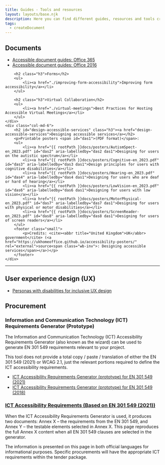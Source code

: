 ```yaml
---
title: Guides - Tools and resources
layout: layouts/base.njk
description: Here you can find different guides, resources and tools created by federal public service employees advancing digital accessibility.
tags:
  - createDocument
---
```


<div class="row">
	<div class="col-md-6">
		<h2 class="h3">Documents</h2>
		<ul>
			<li><a href="./office365/">Accessible document guides: Office 365</a></li>
			<li><a href="./office2016/">Accessible document guides: Office 2016</a></li>
		</ul>

		<h2 class="h3">Forms</h2>
		<ul>
			<li><a href="./improving-form-accessibility">Improving form accessibility</a></li>
		</ul>

		<h2 class="h3">Virtual Collaboration</h2>
		<ul>
			<li><a href="./virtual-meetings">Best Practices for Hosting Accessible Virtual Meetings</a></li>
		</ul>
	</div>
	<div class="col-md-6">
		<h2 id="design-accessible-services" class="h3"><a href="design-accessible-services">Designing accessible services</a></h2>
		<p>Printable posters <span id="das1">(PDF format)</span>:
		<ul>
			<li><a href="{{ rootPath }}docs/posters/AutismSpect-en_2023.pdf" id="das2" aria-labelledby="das2 das1">Designing for users on the autistic spectrum</a></li>
			<li><a href="{{ rootPath }}docs/posters/Cognitive-en_2023.pdf" id="das3" aria-labelledby="das3 das1">Design principles for users with cognitive disabilities</a></li>
			<li><a href="{{ rootPath }}docs/posters/Hearing-en_2023.pdf" id="das4" aria-labelledby="das4 das1">Designing for users who are deaf or hard of hearing</a></li>
			<li><a href="{{ rootPath }}docs/posters/LowVision-en_2023.pdf" id="das6" aria-labelledby="das6 das1">Designing for users with low vision</a></li>
			<li><a href="{{ rootPath }}docs/posters/MotorPhysical-en_2023.pdf" id="das7" aria-labelledby="das7 das1">Designing for users with physical or motor disabilities</a></li>
			<li><a href="{{ rootPath }}docs/posters/ScreenReader-en_2023.pdf" id="das8" aria-labelledby="das8 das1">Designing for users of screen readers</a></li>
		</ul>
		<footer class="small">
			<p>Credits: <cite><abbr title="United Kingdom">UK</abbr> government</cite> (<a href="https://ukhomeoffice.github.io/accessibility-posters/" rel="external">source<span class="wb-inv">: Designing accessible services</span></a>)</p>
		</footer>
	</div>
</div>

<hr>

<div class="row">
	<div class="col-md-6">
		<h2 class="h3">User experience design (UX)</h2>
		<ul class="mrgn-rght-sm">
			<li><a href="./personas">Personas with disabilities for inclusive UX design</a></li>
		</ul>
	</div>
	<div class="col-md-6">
		<h2 class="h3">Procurement</h2>
		<h3 class="h4">Information and Communication Technology (ICT) Requirements Generator (Prototype)</h3>
		<p>The Information and Communication Technology (ICT) Accessibility Requirements Generator (also known as the wizard) can be used to generate EN 301 549 requirements relevant to your project.</p>
		<p>This tool does not provide a total copy / paste / translation of either the EN 301 549 (2021) or WCAG 2.1, just the relevant portions required to define the ICT accessibility requirements.</p>
		<ul>
			<li>
				<a href="https://2021-prod.ict-cio.ssc-spc.cloud-nuage.canada.ca/" rel="external">ICT Accessibility Requirements Generator (prototype) for EN 301 549 (2021)</a>
			</li>
			<li>
				<a href="https://2018-prod.ict-cio.ssc-spc.cloud-nuage.canada.ca/" rel="external">ICT Accessibility Requirements Generator (prototype) for EN 301 549 (2018)</a>
			</li>
		</ul>
		<h3 class="h4"><a href="./ict-requirements">ICT Accessibility Requirements (Based on EN 301 549 (2021))</a></h3>
		<p>When the ICT Accessibility Requirements Generator is used, it produces two documents: Annex X – the requirements from the EN 301 549, and Annex Y – the testable elements selected in Annex X. This page reproduces the full Annex X content when all EN 301 549 clauses are selected in the generator.</p>
		<p>The information is presented on this page in both official languages for informational purposes. Specific procurements will have the appropriate ICT requirements within the tender package.</p>
	</div>
</div>
